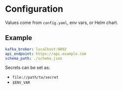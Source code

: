 # Configuration

Values come from `config.yaml`, env vars, or Helm chart.

## Example

```yaml
kafka_broker: localhost:9092
api_endpoint: https://api.example.com
schema_path: ./schema.json
```

Secrets can be set as:
- `file://path/to/secret`
- `$ENV_VAR`
